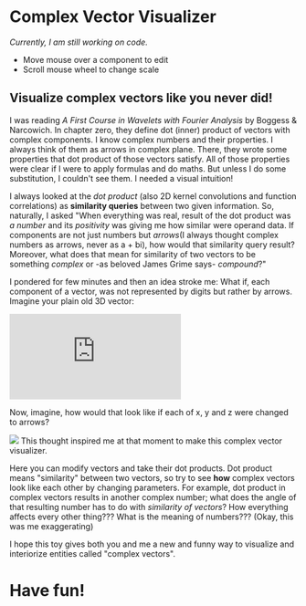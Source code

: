 # Complex Vector Visualizer
_Currently, I am still working on code._ 
 - Move mouse over a component to edit
 - Scroll mouse wheel to change scale

## Visualize complex vectors like you never did!

I was reading *A First Course in Wavelets with Fourier Analysis* by Boggess & Narcowich. In chapter zero, they define dot (inner) product of vectors with complex components. I know complex numbers and their properties. I always think of them as arrows in complex plane. There, they wrote some properties that dot product of those vectors satisfy.  All of those properties were clear if I were to apply formulas and do maths. But unless I do some substitution, I couldn't see them. I needed a visual intuition!

I always looked at the _dot product_ (also 2D kernel convolutions and function correlations) as **similarity queries** between two given information. So, naturally, I asked "When everything was real, result of the dot product was _a number_ and its _positivity_ was giving me how similar were operand data. If components are not just numbers but _arrows_(I always thought complex numbers as arrows, never as a + bi), how would that similarity query result? Moreover, what does that mean for similarity of two vectors to be something _complex_ or -as beloved James Grime says- _compound_?"

I pondered for few minutes and then an idea stroke me: What if, each component of a vector, was not represented by digits but rather by arrows. Imagine your plain old 3D vector:

![3D Vector](https://latex.codecogs.com/gif.latex?%5CLARGE%20%5Cbegin%7Bpmatrix%7D%20x%5C%5C%20y%5C%5C%20z%5C%5C%20%5Cend%7Bpmatrix%7D) 

Now, imagine, how would that look like if each of x, y and z were changed to arrows?

![](https://i.ibb.co/6r9K3kY/dd.png)
This thought inspired me at that moment to make this complex vector visualizer.

Here you can modify vectors and take their dot products. 
Dot product means "similarity" between two vectors, so try to see **how** complex vectors look like each other by changing parameters. For example, dot product in complex vectors results in another complex number; what does the angle of that resulting number has to do with _similarity of vectors_? How everything affects every other thing??? What is the meaning of numbers??? (Okay, this was me exaggerating)


I hope this toy gives both you and me a new and funny way to visualize and interiorize entities called "complex vectors". 
# Have fun!
